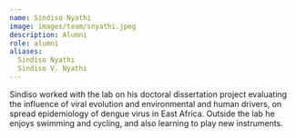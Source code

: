 ```yaml
---
name: Sindiso Nyathi
image: images/team/snyathi.jpeg
description: Alumni
role: alumni
aliases:
  Sindiso Nyathi
  Sindiso V. Nyathi
---
```

Sindiso worked with the lab on his doctoral dissertation project evaluating the influence of viral evolution and environmental and human drivers, on spread epidemiology of dengue virus in East Africa. Outside the lab he enjoys swimming and cycling, and also learning to play new instruments.